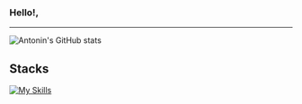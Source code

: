 ### Hello!,
---

![Antonin's GitHub stats](https://github-readme-stats.vercel.app/api?username=antoninhc&show_icons=true&theme=radical)


**Stacks**<br />
---
[![My Skills](https://skillicons.dev/icons?i=js,ts,css,gitlab,react,php,react)](https://skillicons.dev)
